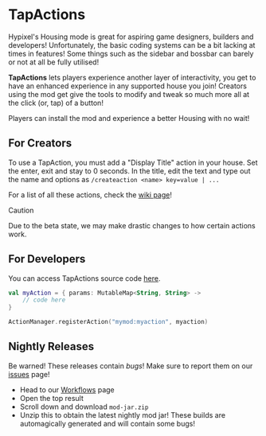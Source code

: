 # TapActions
Hypixel's Housing mode is great for aspiring game designers, builders and developers! Unfortunately, the basic coding systems can be a bit lacking at times in features! Some things such as the sidebar and bossbar can barely or not at all be fully utilised!

**TapActions** lets players experience another layer of interactivity, you get to have an enhanced experience in any supported house you join! Creators using the mod get give the tools to modify and tweak so much more all at the click (or, tap) of a button!

Players can install the mod and experience a better Housing with no wait!

## For Creators
To use a TapAction, you must add a "Display Title" action in your house. Set the enter, exit and stay to 0 seconds. In the title, edit the text and type out the name and options as `/createaction <name> key=value | ...` 

For a list of all these actions, check the [wiki page](https://github.com/NoahTheNerd/tapactions/wiki)!

> [!CAUTION]
> Due to the beta state, we may make drastic changes to how certain actions work.

## For Developers
You can access TapActions source code [here](https://github.com/NoahTheNerd/tapactions). 

```kotlin
val myAction = { params: MutableMap<String, String> ->
    // code here
}

ActionManager.registerAction("mymod:myaction", myaction)
```

## Nightly Releases
Be warned! These releases contain *bugs*! Make sure to report them on our [issues](https://github.com/NoahTheNerd/tapactions/issues) page!
* Head to our [Workflows](https://github.com/NoahTheNerd/tapactions/actions/workflows/build.yml?query=is%3Acompleted+branch%3Amaster) page
* Open the top result
* Scroll down and download `mod-jar.zip`
* Unzip this to obtain the latest nightly mod jar! These builds are automagically generated and will contain some bugs!